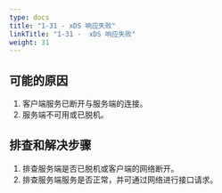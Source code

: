 ```yaml
---
type: docs
title: "1-31 - xDS 响应失败"
linkTitle: "1-31 -  xDS 响应失败"
weight: 31
---
```


## 可能的原因

1. 客户端服务已断开与服务端的连接。
2. 服务端不可用或已脱机。

## 排查和解决步骤

1. 排查服务端是否已脱机或客户端的网络断开。
2. 排查服务端服务是否正常，并可通过网络进行接口请求。

<p style="margin-top: 3rem;"> </p>
